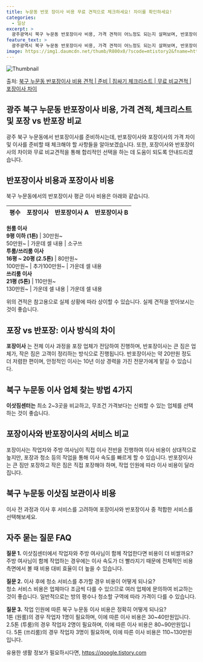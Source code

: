 ```yaml
---
title: 누문동 반포 장이사 비용 무료 견적으로 체크하세요! 차이를 확인하세요!
categories:
  - 일상
excerpt: >
  광주광역시 북구 누문동 반포장이사 비용, 가격 견적이 어느정도 되는지 살펴보며, 반포장이사를 준비함에 있어 짐싸기 준비 체크리스트가 무엇인지 보겠습니다. 마지막으로 포장이사와 차이점을 통해 무료 비교견적으로 어떤 것이 더 합리적인 선택인지 공유 드립니다.북구 누문동 포장이사 견적 샘플 보기 👈 클릭북구 누문동 포장이사 가격 살펴보기 👈 클릭북구 누문동 반포장이사 평균 이사 비용평수북구 누문동 평균 이사 비용원룸 이사9평 이하 (1톤)30만원~투룸/쓰리룸 이사16평 ~ 20평 (2.5톤)80만원~쓰리룸 이사21평 (5톤) ~110만원~우리집 무료 이사견적 받기 👈 클릭포장 vs 반포장: 이사 방식의 차이이사를 할 때 포장과 반포장의 가장 큰 차이점은 무엇일까요?포장이사는 전체 이사 과정을 포장 업체가..
feature_text: >
  광주광역시 북구 누문동 반포장이사 비용, 가격 견적이 어느정도 되는지 살펴보며, 반포장이사를 준비함에 있어 짐싸기 준비 체크리스트가 무엇인지 보겠습니다. 마지막으로 포장이사와 차이점을 통해 무료 비교견적으로 어떤 것이 더 합리적인 선택인지 공유 드립니다.북구 누문동 포장이사 견적 샘플 보기 👈 클릭북구 누문동 포장이사 가격 살펴보기 👈 클릭북구 누문동 반포장이사 평균 이사 비용평수북구 누문동 평균 이사 비용원룸 이사9평 이하 (1톤)30만원~투룸/쓰리룸 이사16평 ~ 20평 (2.5톤)80만원~쓰리룸 이사21평 (5톤) ~110만원~우리집 무료 이사견적 받기 👈 클릭포장 vs 반포장: 이사 방식의 차이이사를 할 때 포장과 반포장의 가장 큰 차이점은 무엇일까요?포장이사는 전체 이사 과정을 포장 업체가..
image: https://img1.daumcdn.net/thumb/R800x0/?scode=mtistory2&fname=https%3A%2F%2Fblog.kakaocdn.net%2Fdn%2F5BJ80%2FbtsHb9uDS5R%2FeQNCWK7g7Bz4GuMNRZsXvK%2Fimg.webp
---
```


![Thumbnail](https://img1.daumcdn.net/thumb/R800x0/?scode=mtistory2&fname=https%3A%2F%2Fblog.kakaocdn.net%2Fdn%2F5BJ80%2FbtsHb9uDS5R%2FeQNCWK7g7Bz4GuMNRZsXvK%2Fimg.webp)

<p>출처: <a href="https://qoogle.tistory.com/9543" rel="dofollow">북구 누문동 반포장이사 비용 견적 | 준비 | 짐싸기 체크리스트 | 무료 비교견적 | 포장이사 차이</a> </p>

## 광주 북구 누문동 반포장이사 비용, 가격 견적, 체크리스트 및 포장 vs 반포장 비교



광주 북구 누문동에서 반포장이사를 준비하시는데, 반포장이사와 포장이사의 가격 차이 및 이사를 준비할 때 체크해야 할 사항들을 알아보겠습니다.
또한, 포장이사와 반포장이사의 차이와 무료 비교견적을 통해 합리적인 선택을 하는 데 도움이 되도록 안내드리겠습니다.

## 반포장이사 비용과 포장이사 비용

북구 누문동에서의 반포장이사 평균 이사 비용은 아래와 같습니다.

**평수** | **포장이사** | **반포장이사 A** | **반포장이사 B**  
---|---|---|---  
**원룸 이사  
9평 이하 (1톤)** | 30만원~  
50만원~ | 가운데 셀 내용 | 소구쓰  
**투룸/쓰리룸 이사  
16평 ~ 20평 (2.5톤)** | 80만원~  
100만원~ | 추가100만원~ | 가운데 셀 내용  
**쓰리룸 이사  
21평 (5톤)** | 110만원~  
130만원~ | 가운데 셀 내용 | 가운데 셀 내용  
  
위의 견적은 참고용으로 실제 상황에 따라 상이할 수 있습니다. 실제 견적을 받아보시는 것이 좋습니다.

## 포장 vs 반포장: 이사 방식의 차이

**포장이사** 는 전체 이사 과정을 포장 업체가 전담하여 진행하며, 반포장이사는 큰 짐은 업체가, 작은 짐은 고객이 정리하는 방식으로
진행됩니다. 반포장이사는 약 20만원 정도 더 저렴한 편이며, 안정적인 이사는 10년 이상 경력을 가진 전문가에게 맡길 수 있습니다.

## 북구 누문동 이사 업체 찾는 방법 4가지

**이삿짐센터는** 최소 2~3곳을 비교하고, 무조건 가격보다는 신뢰할 수 있는 업체를 선택하는 것이 좋습니다.

## 포장이사와 반포장이사의 서비스 비교

포장이사는 작업자와 주방 여사님이 직접 이사 전반을 진행하여 이사 비용이 상대적으로 높지만, 포장과 청소 등의 작업을 통해 이사 속도를
빠르게 할 수 있습니다. 반포장이사는 큰 짐만 포장하고 작은 짐은 직접 포장해야 하며, 작업 인원에 따라 이사 비용이 달라집니다.

## 북구 누문동 이삿짐 보관이사 비용

이사 전 과정과 이사 후 서비스를 고려하여 포장이사와 반포장이사 중 적합한 서비스를 선택해보세요.

## 자주 묻는 질문 FAQ

**질문 1.** 이삿짐센터에서 작업자와 주방 여사님이 함께 작업한다면 비용이 더 비쌀까요?  
주방 여사님이 함께 작업하는 경우에는 이사 속도가 더 빨라지기 때문에 전체적인 비용 측면에서 볼 때 비용 대비 효율이 더 높을 수 있습니다.

**질문 2.** 이사 후에 청소 서비스를 추가할 경우 비용이 어떻게 되나요?  
청소 서비스 비용은 업체마다 조금씩 다를 수 있으므로 여러 업체에 문의하여 비교하는 것이 좋습니다. 일반적으로는 방의 평수나 청소할 구역에
따라 가격이 다를 수 있습니다.

**질문 3.** 작업 인원에 따른 북구 누문동 이사 비용은 정확히 어떻게 되나요?  
1톤 (원룸)의 경우 작업자 1명이 필요하며, 이에 따른 이사 비용은 30~40만원입니다. 2.5톤 (투룸)의 경우 작업자 2명이 필요하며,
이에 따른 이사 비용은 80~90만원입니다. 5톤 (쓰리룸)의 경우 작업자 3명이 필요하며, 이에 따른 이사 비용은 110~130만원입니다.



 

유용한 생활 정보가 필요하시다면, <a href="https://qoogle.tistory.com" rel="dofollow">https://qoogle.tistory.com</a>


